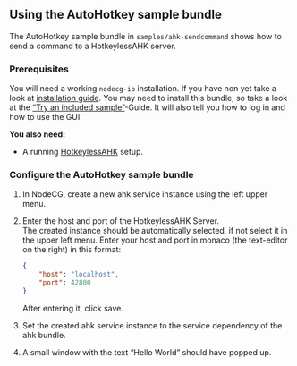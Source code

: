 ## Using the AutoHotkey sample bundle

The AutoHotkey sample bundle in `samples/ahk-sendcommand` shows how to send a
command to a HotkeylessAHK server.

### Prerequisites

You will need a working `nodecg-io` installation. If you have non yet take a
look at [installation guide](../getting_started/install.md). You may need to
install this bundle, so take a look at the
[“Try an included sample”](../getting_started/try_example_bundle.md)-Guide. It
will also tell you how to log in and how to use the GUI.

**You also need:**

-   A running [HotkeylessAHK](https://github.com/sebinside/HotkeylessAHK) setup.

### Configure the AutoHotkey sample bundle

1. In NodeCG, create a new ahk service instance using the left upper menu.
2. Enter the host and port of the HotkeylessAHK Server.  
   The created instance should be automatically selected, if not select it in
   the upper left menu. Enter your host and port in monaco (the text-editor on
   the right) in this format:

    ```json
    {
        "host": "localhost",
        "port": 42800
    }
    ```

    After entering it, click save.

3. Set the created ahk service instance to the service dependency of the ahk
   bundle.
4. A small window with the text “Hello World” should have popped up.
